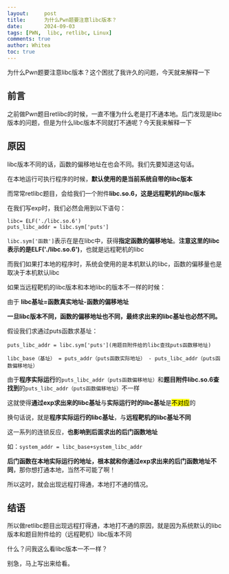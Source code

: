 ```yaml
---
layout:     post
title:      为什么Pwn题要注意libc版本？
date:       2024-09-03
tags: [PWN,  libc, retlibc, Linux]
comments: true
author: Whitea
toc: true
---
```


为什么Pwn题要注意libc版本？这个困扰了我许久的问题，今天就来解释一下

<!-- more -->

## 前言

之前做Pwn题目retlibc的时候，一直不懂为什么老是打不通本地。后门发现是libc版本的问题，但是为什么libc版本不同就打不通呢？今天我来解释一下

## 原因

libc版本不同的话，函数的偏移地址在也会不同。我们先要知道这句话。

在本地运行可执行程序的时候，**默认使用的是当前系统自带的libc版本**

而常常retlibc题目，会给我们一个附件**libc.so.6，这是远程靶机的libc版本**

在我们写exp时，我们必然会用到以下语句：

```
libc= ELF('./libc.so.6')
puts_libc_addr = libc.sym['puts']
```

`libc.sym['函数']`表示在是在libc中，获得**指定函数的偏移地址**。**注意这里的libc表示的是ELF('./libc.so.6')**，也就是远程靶机的libc

而我们如果打本地的程序时，系统会使用的是本机默认的libc，函数的偏移量也是取决于本机默认libc

如果当远程靶机的libc版本和本地libc的版本不一样的时候：

由于 **libc基址=函数真实地址-函数的偏移地址**

**一旦libc版本不同，函数的偏移地址也不同，最终求出来的libc基址也必然不同。**

假设我们求通过puts函数求基址：

`puts_libc_addr = libc.sym['puts'](用题目附件给的libc查找puts函数移地址)`

`libc_base（基址） = puts_addr（puts函数实际地址） - puts_libc_addr（puts函数偏移地址）`

由于**程序实际运行**的`puts_libc_addr（puts函数偏移地址）`和**题目附件libc.so.6查找到**的`puts_libc_addr（puts函数偏移地址）`不一样


这就使得**通过exp求出来的libc基址**与**实际运行时的libc基址**是<mark>不对应</mark>的

换句话说，就是**程序实际运行的libc基址**，与**远程靶机的libc基址不同**

这一系列的连锁反应，**也影响到后面求出的后门函数地址**

如：`system_addr = libc_base+system_libc_addr`

**后门函数在本地实际运行的地址，根本就和你通过exp求出来的后门函数地址不同**，那你想打通本地，当然不可能了啊！

所以这时，就会出现远程打得通，本地打不通的情况。


## 结语

所以做retlibc题目出现远程打得通，本地打不通的原因，就是因为系统默认的libc版本和题目附件给的（远程靶机）libc版本不同

什么？问我这么看libc版本一不一样？

别急，马上写出来给看。
